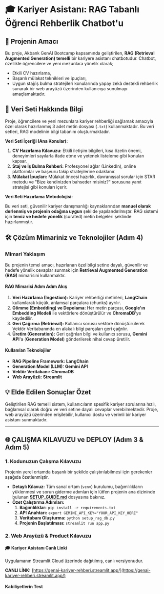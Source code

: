# 🎓 Kariyer Asistanı: RAG Tabanlı Öğrenci Rehberlik Chatbot'u

## 🚀 Projenin Amacı

Bu proje, Akbank GenAI Bootcamp kapsamında geliştirilen, **RAG (Retrieval Augmented Generation) temelli** bir kariyere asistanı chatbotudur. Chatbot, özellikle öğrencilere ve yeni mezunlara yönelik olarak;
* Etkili CV hazırlama,
* Başarılı mülakat teknikleri ve ipuçları,
* Uygun staj/iş bulma stratejileri
konularında yapay zekâ destekli rehberlik sunarak bir web arayüzü üzerinden kullanıcıya sunulmayı amaçlamaktadır.

## 💾 Veri Seti Hakkında Bilgi

Proje, öğrencilere ve yeni mezunlara kariyer rehberliği sağlamak amacıyla özel olarak hazırlanmış 3 adet metin dosyası (`.txt`) kullanmaktadır. Bu veri setleri, RAG modelinin bilgi tabanını oluşturmaktadır.

**Veri Seti İçeriği (Ana Konular):**

1.  **CV Hazırlama Kılavuzu:** Etkili iletişim bilgileri, kısa özetin önemi, deneyimleri sayılarla ifade etme ve yetenek listeleme gibi konuları kapsar.
2.  **Staj ve İş Bulma Rehberi:** Profesyonel ağlar (LinkedIn), online platformlar ve başvuru takip stratejilerine odaklanır.
3.  **Mülakat İpuçları:** Mülakat öncesi hazırlık, davranışsal sorular için STAR metodu ve "Bize kendinizden bahseder misiniz?" sorusuna yanıt stratejisi gibi konuları içerir.

**Veri Seti Hazırlama Metodolojisi:**

Bu veri seti, güvenilir kariyer danışmanlığı kaynaklarından **manuel olarak derlenmiş ve projenin odağına uygun** şekilde yapılandırılmıştır. RAG sistemi için **temiz ve hedefe yönelik** (curated) metin belgeleri şeklinde hazırlanmıştır.

## 🛠 Çözüm Mimariniz ve Teknolojiler (Adım 4)

### Mimari Yaklaşım
Bu projenin temel amacı, hazırlanan özel bilgi setine dayalı, güvenilir ve hedefe yönelik cevaplar sunmak için **Retrieval Augmented Generation (RAG)** mimarisini kullanmaktır.

#### RAG Mimarisi Adım Adım Akış
1.  **Veri Hazırlama (Ingestion):** Kariyer rehberliği metinleri, **LangChain** kullanılarak küçük, anlamsal parçalara (chunks) ayrılır.
2.  **Gömme (Embedding) ve Depolama:** Her metin parçası, **Google'ın Embedding Modeli** ile vektörlere dönüştürülür ve **ChromaDB**'ye kaydedilir.
3.  **Geri Çağırma (Retrieval):** Kullanıcı sorusu vektöre dönüştürülerek Vektör Veritabanında en alakalı bilgi parçaları geri çağrılır.
4.  **Üretim (Generation):** Geri çağrılan bilgi ve kullanıcı sorusu, **Gemini API**'a (**Generation Model**) gönderilerek nihai cevap üretilir.

#### Kullanılan Teknolojiler
* **RAG Pipeline Framework:** **LangChain**
* **Generation Model (LLM):** **Gemini API**
* **Vektör Veritabanı:** **ChromaDB**
* **Web Arayüzü:** **Streamlit**

## 💡 Elde Edilen Sonuçlar Özet

Geliştirilen RAG temelli sistem, kullanıcıların spesifik kariyer sorularına hızlı, bağlamsal olarak doğru ve veri setine dayalı cevaplar verebilmektedir. Proje, web arayüzü üzerinden erişilebilir, kullanıcı dostu ve verimli bir kariyer asistanı sunmaktadır.

---

## 🌐 ÇALIŞMA KILAVUZU ve DEPLOY (Adım 3 & Adım 5)

### 1. Kodunuzun Çalışma Kılavuzu

Projenin yerel ortamda başarılı bir şekilde çalıştırılabilmesi için gerekenler aşağıda özetlenmiştir.

* **Detaylı Kılavuz:** Tüm sanal ortam (`venv`) kurulumu, bağımlılıkların yüklenmesi ve sorun giderme adımları için lütfen projenin ana dizininde bulunan **[SETUP_GUIDE.md](SETUP_GUIDE.md)** dosyasına bakınız.
* **Özet Çalıştırma Adımları:**
    1.  **Bağımlılıklar:** `pip install -r requirements.txt`
    2.  **API Anahtarı:** `export GEMINI_API_KEY="YOUR_API_KEY_HERE"`
    3.  **Veritabanı Oluşturma:** `python setup_rag_db.py`
    4.  **Projenin Başlatılması:** `streamlit run app.py`

### 2. Web Arayüzü & Product Kılavuzu

#### 🎓 Kariyer Asistanı Canlı Linki

Uygulamanın Streamlit Cloud üzerinde dağıtılmış, canlı versiyonudur.

**CANLI LİNK:** [https://genai-kariyer-rehberi.streamlit.app/](https://genai-kariyer-rehberi.streamlit.app/)

#### Kabiliyetlerin Test